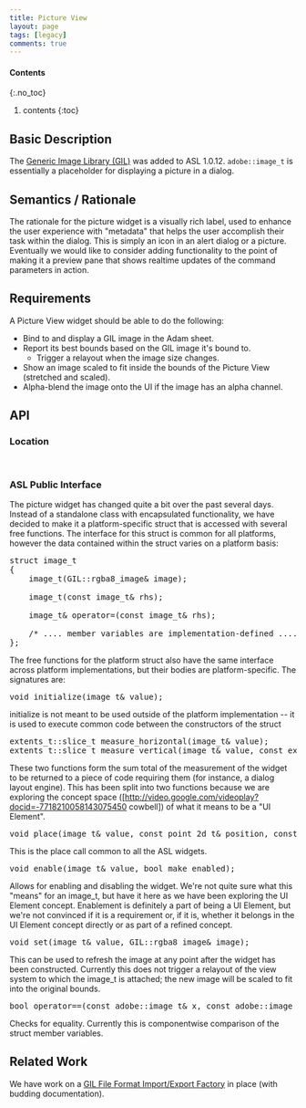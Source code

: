 ```yaml
---
title: Picture View
layout: page
tags: [legacy]
comments: true
---
```

#### Contents
{:.no_toc}
1. contents
{:toc}

## Basic Description

The [Generic Image Library (GIL)](https://stlab.adobe.com/gil/) was added to ASL 1.0.12. <code>adobe::image_t</code> is essentially a placeholder for displaying a picture in a dialog.

## Semantics / Rationale

The rationale for the picture widget is a visually rich label, used to enhance the user experience with "metadata" that helps the user accomplish their task within the dialog. This is simply an icon in an alert dialog or a picture. Eventually we would like to consider adding functionality to the point of making it a preview pane that shows realtime updates of the command parameters in action.

## Requirements

A Picture View widget should be able to do the following:
* Bind to and display a GIL image in the Adam sheet.
* Report its best bounds based on the GIL image it's bound to.
    * Trigger a relayout when the image size changes.
* Show an image scaled to fit inside the bounds of the Picture View (stretched and scaled).
* Alpha-blend the image onto the UI if the image has an alpha channel.

## API

### Location

<pre>
<adobe/future/widgets/headers/image_t.hpp>
</pre>

### ASL Public Interface

The picture widget has changed quite a bit over the past several days. Instead of a standalone class with encapsulated functionality, we have decided to make it a platform-specific struct that is accessed with several free functions. The interface for this struct is common for all platforms, however the data contained within the struct varies on a platform basis:

<pre>
struct image_t
{
    image_t(GIL::rgba8_image& image);

    image_t(const image_t& rhs);

    image_t& operator=(const image_t& rhs);

    /* .... member variables are implementation-defined .... */
};
</pre>

The free functions for the platform struct also have the same interface across platform implementations, but their bodies are platform-specific. The signatures are:

<pre>
void initialize(image_t& value);
</pre>

initialize is not meant to be used outside of the platform implementation -- it is used to execute common code between the constructors of the struct

<pre>
extents_t::slice_t measure_horizontal(image_t& value);
extents_t::slice_t measure_vertical(image_t& value, const extents_t::slice_t& horizontal);
</pre>

These two functions form the sum total of the measurement of the widget to be returned to a piece of code requiring them (for instance, a dialog layout engine). This has been split into two functions because we are exploring the concept space ([http://video.google.com/videoplay?docid=-7718210058143075450 cowbell]) of what it means to be a "UI Element".

<pre>
void place(image_t& value, const point_2d_t& position, const extents_t& extents);
</pre>

This is the place call common to all the ASL widgets.

<pre>
void enable(image_t& value, bool make_enabled);
</pre>

Allows for enabling and disabling the widget. We're not quite sure what this "means" for an image_t, but have it here as we have been exploring the UI Element concept. Enablement is definitely a part of being a UI Element, but we're not convinced if it is a requirement or, if it is, whether it belongs in the UI Element concept directly or as part of a refined concept.

<pre>
void set(image_t& value, GIL::rgba8_image& image);
</pre>

This can be used to refresh the image at any point after the widget has been constructed. Currently this does not trigger a relayout of the view system to which the image_t is attached; the new image will be scaled to fit into the original bounds.

<pre>
bool operator==(const adobe::image_t& x, const adobe::image_t& y);
</pre>

Checks for equality. Currently this is componentwise comparison of the struct member variables.

## Related Work

We have work on a [GIL File Format Import/Export Factory](gil-file-format-import-export-factory.html) in place (with budding documentation).
